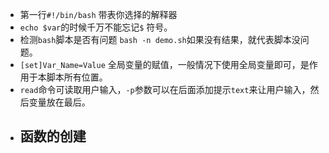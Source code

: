 - 第一行`#!/bin/bash` 带表你选择的解释器
- `echo $var`的时候千万不能忘记`$` 符号。
- 检测`bash`脚本是否有问题 `bash -n demo.sh`如果没有结果，就代表脚本没问题。
- `[set]Var_Name=Value` 全局变量的赋值，一般情况下使用全局变量即可，是作用于本脚本所有位置。
- `read`命令可读取用户输入，`-p`参数可以在后面添加提示`text`来让用户输入，然后变量放在最后。
- 函数的创建
  - 